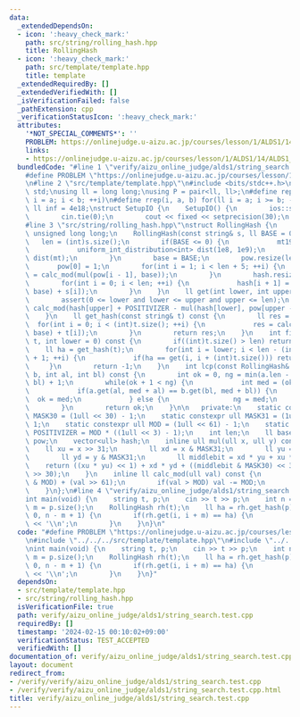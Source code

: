 ```yaml
---
data:
  _extendedDependsOn:
  - icon: ':heavy_check_mark:'
    path: src/string/rolling_hash.hpp
    title: RollingHash
  - icon: ':heavy_check_mark:'
    path: src/template/template.hpp
    title: template
  _extendedRequiredBy: []
  _extendedVerifiedWith: []
  _isVerificationFailed: false
  _pathExtension: cpp
  _verificationStatusIcon: ':heavy_check_mark:'
  attributes:
    '*NOT_SPECIAL_COMMENTS*': ''
    PROBLEM: https://onlinejudge.u-aizu.ac.jp/courses/lesson/1/ALDS1/14/ALDS1_14_B
    links:
    - https://onlinejudge.u-aizu.ac.jp/courses/lesson/1/ALDS1/14/ALDS1_14_B
  bundledCode: "#line 1 \"verify/aizu_online_judge/alds1/string_search.test.cpp\"\n\
    #define PROBLEM \"https://onlinejudge.u-aizu.ac.jp/courses/lesson/1/ALDS1/14/ALDS1_14_B\"\
    \n#line 2 \"src/template/template.hpp\"\n#include <bits/stdc++.h>\nusing namespace\
    \ std;\nusing ll = long long;\nusing P = pair<ll, ll>;\n#define rep(i, a, b) for(ll\
    \ i = a; i < b; ++i)\n#define rrep(i, a, b) for(ll i = a; i >= b; --i)\nconstexpr\
    \ ll inf = 4e18;\nstruct SetupIO {\n    SetupIO() {\n        ios::sync_with_stdio(0);\n\
    \        cin.tie(0);\n        cout << fixed << setprecision(30);\n    }\n} setup_io;\n\
    #line 3 \"src/string/rolling_hash.hpp\"\nstruct RollingHash {\n    using ull =\
    \ unsigned long long;\n    RollingHash(const string& s, ll BASE = 0) {\n     \
    \   len = (int)s.size();\n        if(BASE <= 0) {\n            mt19937 mt(chrono::steady_clock::now().time_since_epoch().count());\n\
    \            uniform_int_distribution<int> dist(1e8, 1e9);\n            BASE =\
    \ dist(mt);\n        }\n        base = BASE;\n        pow.resize(len + 5);\n \
    \       pow[0] = 1;\n        for(int i = 1; i < len + 5; ++i) {\n            pow[i]\
    \ = calc_mod(mul(pow[i - 1], base));\n        }\n        hash.resize(len + 1);\n\
    \        for(int i = 0; i < len; ++i) {\n            hash[i + 1] = calc_mod(mul(hash[i],\
    \ base) + s[i]);\n        }\n    }\n    ll get(int lower, int upper) const {\n\
    \        assert(0 <= lower and lower <= upper and upper <= len);\n        return\
    \ calc_mod(hash[upper] + POSITIVIZER - mul(hash[lower], pow[upper - lower]));\n\
    \    }\n    ll get_hash(const string& t) const {\n        ll res = 0;\n      \
    \  for(int i = 0; i < (int)t.size(); ++i) {\n            res = calc_mod(mul(res,\
    \ base) + t[i]);\n        }\n        return res;\n    }\n    int find(const string&\
    \ t, int lower = 0) const {\n        if((int)t.size() > len) return -1;\n    \
    \    ll ha = get_hash(t);\n        for(int i = lower; i < len - (int)t.size()\
    \ + 1; ++i) {\n            if(ha == get(i, i + (int)t.size())) return i;\n   \
    \     }\n        return -1;\n    }\n    int lcp(const RollingHash& a, const RollingHash&\
    \ b, int al, int bl) const {\n        int ok = 0, ng = min(a.len - al, b.len -\
    \ bl) + 1;\n        while(ok + 1 < ng) {\n            int med = (ok + ng) / 2;\n\
    \            if(a.get(al, med + al) == b.get(bl, med + bl)) {\n              \
    \  ok = med;\n            } else {\n                ng = med;\n            }\n\
    \        }\n        return ok;\n    }\n\n   private:\n    static constexpr ull\
    \ MASK30 = (1ull << 30) - 1;\n    static constexpr ull MASK31 = (1ull << 31) -\
    \ 1;\n    static constexpr ull MOD = (1ull << 61) - 1;\n    static constexpr ull\
    \ POSITIVIZER = MOD * ((1ull << 3) - 1);\n    int len;\n    ll base;\n    vector<ull>\
    \ pow;\n    vector<ull> hash;\n    inline ull mul(ull x, ull y) const {\n    \
    \    ll xu = x >> 31;\n        ll xd = x & MASK31;\n        ll yu = y >> 31;\n\
    \        ll yd = y & MASK31;\n        ll middlebit = xd * yu + xu * yd;\n    \
    \    return ((xu * yu) << 1) + xd * yd + ((middlebit & MASK30) << 31) + (middlebit\
    \ >> 30);\n    }\n    inline ll calc_mod(ull val) const {\n        val = (val\
    \ & MOD) + (val >> 61);\n        if(val > MOD) val -= MOD;\n        return val;\n\
    \    }\n};\n#line 4 \"verify/aizu_online_judge/alds1/string_search.test.cpp\"\n\
    int main(void) {\n    string t, p;\n    cin >> t >> p;\n    int n = t.size(),\
    \ m = p.size();\n    RollingHash rh(t);\n    ll ha = rh.get_hash(p);\n    rep(i,\
    \ 0, n - m + 1) {\n        if(rh.get(i, i + m) == ha) {\n            cout << i\
    \ << '\\n';\n        }\n    }\n}\n"
  code: "#define PROBLEM \"https://onlinejudge.u-aizu.ac.jp/courses/lesson/1/ALDS1/14/ALDS1_14_B\"\
    \n#include \"../../../src/template/template.hpp\"\n#include \"../../../src/string/rolling_hash.hpp\"\
    \nint main(void) {\n    string t, p;\n    cin >> t >> p;\n    int n = t.size(),\
    \ m = p.size();\n    RollingHash rh(t);\n    ll ha = rh.get_hash(p);\n    rep(i,\
    \ 0, n - m + 1) {\n        if(rh.get(i, i + m) == ha) {\n            cout << i\
    \ << '\\n';\n        }\n    }\n}"
  dependsOn:
  - src/template/template.hpp
  - src/string/rolling_hash.hpp
  isVerificationFile: true
  path: verify/aizu_online_judge/alds1/string_search.test.cpp
  requiredBy: []
  timestamp: '2024-02-15 00:10:02+09:00'
  verificationStatus: TEST_ACCEPTED
  verifiedWith: []
documentation_of: verify/aizu_online_judge/alds1/string_search.test.cpp
layout: document
redirect_from:
- /verify/verify/aizu_online_judge/alds1/string_search.test.cpp
- /verify/verify/aizu_online_judge/alds1/string_search.test.cpp.html
title: verify/aizu_online_judge/alds1/string_search.test.cpp
---
```

